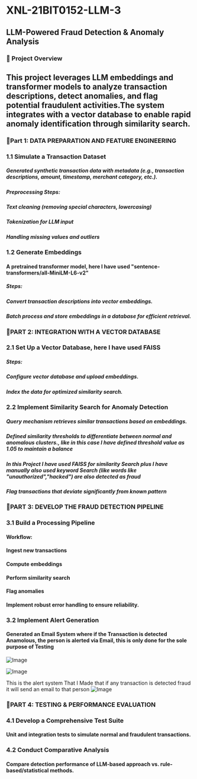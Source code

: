 # XNL-21BIT0152-LLM-3
## LLM-Powered Fraud Detection & Anomaly Analysis
### 📌 Project Overview
## This project leverages LLM embeddings and transformer models to analyze transaction descriptions, detect anomalies, and flag potential fraudulent activities.The system integrates with a vector database to enable rapid anomaly identification through similarity search.
###  📌Part 1: DATA PREPARATION AND FEATURE ENGINEERING
### 1.1 Simulate a Transaction Dataset
##### Generated synthetic transaction data with metadata (e.g., transaction descriptions, amount, timestamp, merchant category, etc.).
##### Preprocessing Steps:
##### Text cleaning (removing special characters, lowercasing)
##### Tokenization for LLM input
##### Handling missing values and outliers
### 1.2 Generate Embeddings
#### A pretrained transformer model, here I have used "sentence-transformers/all-MiniLM-L6-v2"
##### Steps:
##### Convert transaction descriptions into vector embeddings.
##### Batch process and store embeddings in a database for efficient retrieval.

###  📌PART 2: INTEGRATION WITH A VECTOR DATABASE
### 2.1 Set Up a Vector Database, here I have used FAISS
##### Steps:
##### Configure vector database and upload embeddings.
##### Index the data for optimized similarity search.
### 2.2 Implement Similarity Search for Anomaly Detection
##### Query mechanism retrieves similar transactions based on embeddings.
##### Defined similarity thresholds to differentiate between normal and anomalous clusters., like in this case I have defined threshold value as 1.05 to maintain a balance
##### In this Project I have used FAISS for similarity Search plus I have manually also used keyword Search (like words like "unauthorized","hacked") are also detected as fraud
##### Flag transactions that deviate significantly from known pattern

###  📌PART 3: DEVELOP THE FRAUD DETECTION PIPELINE
### 3.1 Build a Processing Pipeline
#### Workflow:
#### Ingest new transactions
#### Compute embeddings
#### Perform similarity search
#### Flag anomalies
#### Implement robust error handling to ensure reliability.
### 3.2 Implement Alert Generation
#### Generated an Email System where if the Transaction is detected Anamolous, the person is alerted via Email, this is only done for the sole purpose of Testing
![Image](https://github.com/user-attachments/assets/d74108b3-7a98-4174-99a1-e78efcb3c51b)

![Image](https://github.com/user-attachments/assets/d455b4c8-e4df-4228-9164-41153e2132e3)

This is the alert system That I Made that if any transaction is detected fraud it will send an email to that person
![Image](https://github.com/user-attachments/assets/aaadbbc9-869e-4261-993d-63acb99dc70b)

###  📌PART 4: TESTING & PERFORMANCE EVALUATION
### 4.1 Develop a Comprehensive Test Suite
#### Unit and integration tests to simulate normal and fraudulent transactions.
### 4.2 Conduct Comparative Analysis
#### Compare detection performance of LLM-based approach vs. rule-based/statistical methods.
